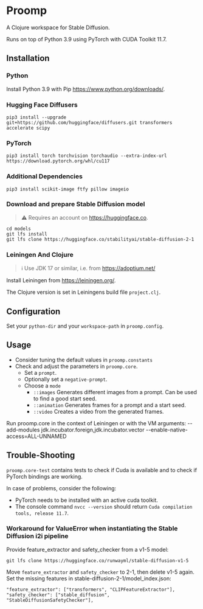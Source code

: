 # Proomp
A Clojure workspace for Stable Diffusion.

Runs on top of Python 3.9 using PyTorch with CUDA Toolkit 11.7.

## Installation
### Python
Install Python 3.9 with Pip https://www.python.org/downloads/.

### Hugging Face Diffusers
    pip3 install --upgrade git+https://github.com/huggingface/diffusers.git transformers accelerate scipy

### PyTorch
    pip3 install torch torchvision torchaudio --extra-index-url https://download.pytorch.org/whl/cu117

### Additional Dependencies

    pip3 install scikit-image ftfy pillow imageio

### Download and prepare Stable Diffusion model
> &#x26a0;&#xfe0f; Requires an account on https://huggingface.co.

    cd models
    git lfs install
    git lfs clone https://huggingface.co/stabilityai/stable-diffusion-2-1

### Leiningen And Clojure
> &#x2139;  Use JDK 17 or similar, i.e. from https://adoptium.net/

Install Leiningen from https://leiningen.org/.

The Clojure version is set in Leiningens build file `project.clj`.

## Configuration
Set your `python-dir` and your `workspace-path` in `proomp.config`.

## Usage
* Consider tuning the default values in `proomp.constants`
* Check and adjust the parameters in `proomp.core`.
  * Set a `prompt`.
  * Optionally set a `negative-prompt`.
  * Choose a `mode`
    * `::images` Generates different images from a prompt. Can be used to find a good start seed.
    * `::animation` Generates frames for a prompt and a start seed.
    * `::video` Creates a video from the generated frames.

Run proomp.core in the context of Leiningen or with the VM arguments:
    --add-modules jdk.incubator.foreign,jdk.incubator.vector
    --enable-native-access=ALL-UNNAMED

## Trouble-Shooting
`proomp.core-test` contains tests to check if Cuda is available
and to check if PyTorch bindings are working.

In case of problems, consider the following:
- PyTorch needs to be installed with an active cuda toolkit.
- The console command `nvcc --version` should return `Cuda compilation tools, release 11.7`.


### Workaround for ValueError when instantiating the Stable Diffusion i2i pipeline

Provide feature_extractor and safety_checker from a v1-5 model:

    git lfs clone https://huggingface.co/runwayml/stable-diffusion-v1-5

Move `feature_extractor` and `safety_checker` to 2-1, then delete v1-5 again.
Set the missing features in stable-diffusion-2-1/model_index.json:

    "feature_extractor": ["transformers", "CLIPFeatureExtractor"],
    "safety_checker": ["stable_diffusion", "StableDiffusionSafetyChecker"],
